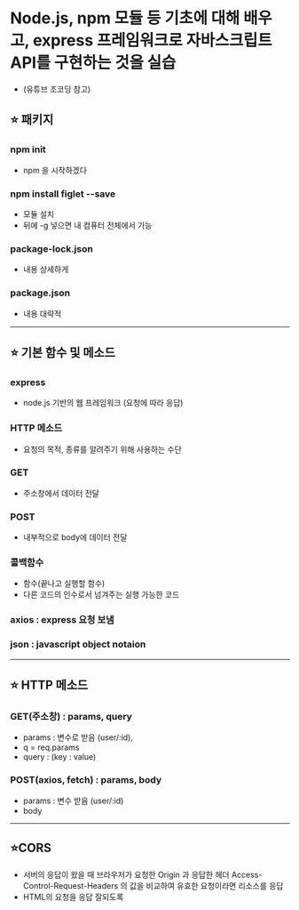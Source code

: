 # Node.js, npm 모듈 등 기초에 대해 배우고, express 프레임워크로 자바스크립트 API를 구현하는 것을 실습
- (유튜브 조코딩 참고)

## ⭐ 패키지
### npm init
- npm 을 시작하겠다
### npm install figlet --save
- 모듈 설치
- 뒤에 -g 넣으면 내 컴퓨터 전체에서 가능
### package-lock.json
- 내용 상세하게
### package.json
- 내용 대략적

---
## ⭐ 기본 함수 및 메소드
### express
- node.js 기반의 웹 프레임워크 (요청에 따라 응답)
### HTTP 메소드
- 요청의 목적, 종류를 알려주기 위해 사용하는 수단
### GET
- 주소창에서 데이터 전달
### POST
- 내부적으로 body에 데이터 전달
### 콜백함수
- 함수(끝나고 실행할 함수)
- 다른 코드의 인수로서 넘겨주는 실행 가능한 코드
### axios : express 요청 보냄
### json : javascript object notaion

---
## ⭐ HTTP 메소드
### GET(주소창) : params, query 
- params : 변수로 받음 (user/:id), 
- q = req.params
- query : (key : value)
### POST(axios, fetch) : params, body
- params : 변수 받음 (user/:id)
- body 

---
## ⭐CORS
- 서버의 응답이 왔을 때 브라우저가 요청한 Origin 과 응답한 헤더 Access-Control-Request-Headers 의 값을 비교하여 유효한 요청이라면 리소스를 응답
- HTML의 요청을 응답 잘되도록